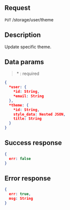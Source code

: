 ## Request

<code>PUT</code> /storage/user/theme

## Description

Update specific theme.

## Data params

> \* : required

```JSON
{
  *user: {
    *id: String,
    *email: String
  },
  *theme: {
    *id: String,
    style_data: Nested JSON,
    title: String
  }
}
```

## Success response

```JSON
{
  err: false
}
```

## Error response

```JSON
{
  err: true,
  msg: String
}
```
